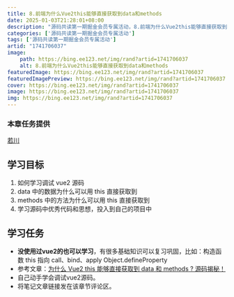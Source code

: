 ```yaml
---
title: 8.前端为什么Vue2this能够直接获取到data和methods
date: 2025-01-03T21:28:01+08:00
description: "源码共读第一期掘金会员专属活动，8.前端为什么Vue2this能够直接获取到data和methods"
categories: ['源码共读第一期掘金会员专属活动']
tags: ['源码共读第一期掘金会员专属活动']
artid: "1741706037"
image:
    path: https://bing.ee123.net/img/rand?artid=1741706037
    alt: 8.前端为什么Vue2this能够直接获取到data和methods
featuredImage: https://bing.ee123.net/img/rand?artid=1741706037
featuredImagePreview: https://bing.ee123.net/img/rand?artid=1741706037
cover: https://bing.ee123.net/img/rand?artid=1741706037
image: https://bing.ee123.net/img/rand?artid=1741706037
img: https://bing.ee123.net/img/rand?artid=1741706037
---
```


### 本章任务提供
[若川](https://juejin.cn/user/1415826704971918)

## 学习目标

1.  如何学习调试 vue2 源码
1.  data 中的数据为什么可以用 this 直接获取到
1.  methods 中的方法为什么可以用 this 直接获取到
1.  学习源码中优秀代码和思想，投入到自己的项目中

## 学习任务

-   **没使用过vue2的也可以学习**，有很多基础知识可以复习巩固，比如：构造函数 this 指向 call、bind、apply Object.defineProperty
-   参考文章：[为什么 Vue2 this 能够直接获取到 data 和 methods ? 源码揭秘！](https://juejin.cn/post/7010920884789575711 "https://juejin.cn/post/7010920884789575711")
-   自己动手学会调试vue2源码。
-   将笔记文章链接发在该章节评论区。
